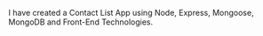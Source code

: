I have created a Contact List App using Node, Express, Mongoose, MongoDB and Front-End Technologies.
